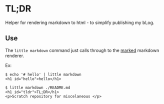 # TL;DR

Helper for rendering markdown to html - to simplify publishing my bLog.

## Use

The `little markdown` command just calls through to the [marked](https://marked.js.org/#/README.md#README.md) markdown renderer.

Ex:
```
$ echo '# hello' | little markdown
<h1 id="hello">hello</h1>
```

```
$ little markdown ./README.md 
<h1 id="tldr">TL;DR</h1>
<p>Scratch repository for miscelaneous </p>
```
